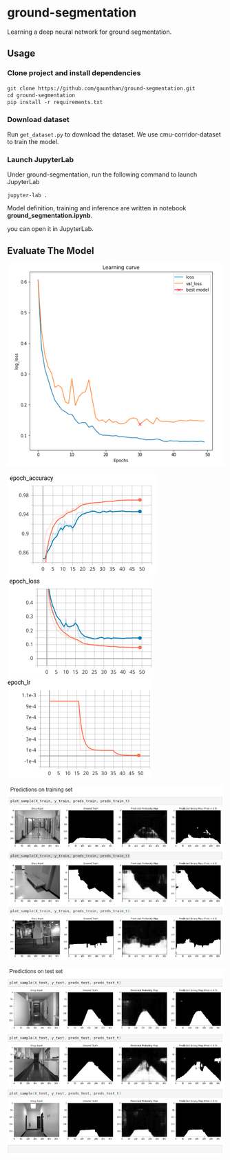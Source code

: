 # ground-segmentation
Learning a deep neural network for ground segmentation.

## Usage
### Clone project and install dependencies

```
git clone https://github.com/gaunthan/ground-segmentation.git
cd ground-segmentation
pip install -r requirements.txt
```

### Download dataset
Run `get_dataset.py` to download the dataset. We use cmu-corridor-dataset to train the model.

### Launch JupyterLab
Under ground-segmentation, run the following command to launch JupyterLab

```
jupyter-lab .
```

Model definition, training and inference are written in notebook **ground_segmentation.ipynb**.

you can open it in JupyterLab. 

## Evaluate The Model

![](./screenshot/learning-curve.png)

![](./screenshot/epoch_accuracy.png)
![](./screenshot/epoch_loss.png)
![](./screenshot/epoch_lr.png)

![](./screenshot/predictions-on-training-set.png)

![](./screenshot/predictions-on-test-set.png)
